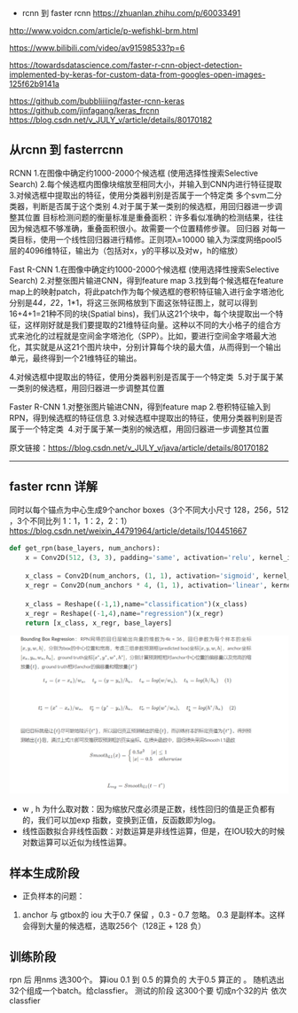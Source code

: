 * rcnn 到 faster rcnn https://zhuanlan.zhihu.com/p/60033491

http://www.voidcn.com/article/p-wefishkl-brm.html

https://www.bilibili.com/video/av91598533?p=6

https://towardsdatascience.com/faster-r-cnn-object-detection-implemented-by-keras-for-custom-data-from-googles-open-images-125f62b9141a

https://github.com/bubbliiiing/faster-rcnn-keras
https://github.com/jinfagang/keras_frcnn
https://blog.csdn.net/v_JULY_v/article/details/80170182

## 从rcnn 到 fasterrcnn
RCNN
1.在图像中确定约1000-2000个候选框 (使用选择性搜索Selective Search)
2.每个候选框内图像块缩放至相同大小，并输入到CNN内进行特征提取 
3.对候选框中提取出的特征，使用分类器判别是否属于一个特定类 多个svm二分类器，判断是否属于这个类别
4.对于属于某一类别的候选框，用回归器进一步调整其位置
目标检测问题的衡量标准是重叠面积：许多看似准确的检测结果，往往因为候选框不够准确，重叠面积很小。故需要一个位置精修步骤。 
回归器 
对每一类目标，使用一个线性回归器进行精修。正则项λ=10000
输入为深度网络pool5层的4096维特征，输出为（包括对x，y的平移以及对w，h的缩放）


Fast R-CNN
1.在图像中确定约1000-2000个候选框 (使用选择性搜索Selective Search)
2.对整张图片输进CNN，得到feature map
3.找到每个候选框在feature map上的映射patch，将此patch作为每个候选框的卷积特征输入进行金字塔池化
分别是4*4，2*2，1*1，将这三张网格放到下面这张特征图上，就可以得到16+4+1=21种不同的块(Spatial bins)，我们从这21个块中，每个块提取出一个特征，这样刚好就是我们要提取的21维特征向量。这种以不同的大小格子的组合方式来池化的过程就是空间金字塔池化（SPP）。比如，要进行空间金字塔最大池化，其实就是从这21个图片块中，分别计算每个块的最大值，从而得到一个输出单元，最终得到一个21维特征的输出。

4.对候选框中提取出的特征，使用分类器判别是否属于一个特定类 
5.对于属于某一类别的候选框，用回归器进一步调整其位置

Faster R-CNN
1.对整张图片输进CNN，得到feature map
2.卷积特征输入到RPN，得到候选框的特征信息
3.对候选框中提取出的特征，使用分类器判别是否属于一个特定类 
4.对于属于某一类别的候选框，用回归器进一步调整其位置

原文链接：https://blog.csdn.net/v_JULY_v/java/article/details/80170182

-------------------------

## faster rcnn 详解
同时以每个锚点为中心生成9个anchor boxes（3个不同大小尺寸 128，256，512 ，3个不同比列 1：1，1：2，2：1）
https://blog.csdn.net/weixin_44791964/article/details/104451667
```python
def get_rpn(base_layers, num_anchors):
    x = Conv2D(512, (3, 3), padding='same', activation='relu', kernel_initializer='normal', name='rpn_conv1')(base_layers)

    x_class = Conv2D(num_anchors, (1, 1), activation='sigmoid', kernel_initializer='uniform', name='rpn_out_class')(x)
    x_regr = Conv2D(num_anchors * 4, (1, 1), activation='linear', kernel_initializer='zero', name='rpn_out_regress')(x)
    
    x_class = Reshape((-1,1),name="classification")(x_class)
    x_regr = Reshape((-1,4),name="regression")(x_regr)
    return [x_class, x_regr, base_layers]
```
![](./imgs/fasterrcnn-1.png)

* w , h 为什么取对数：因为缩放尺度必须是正数，线性回归的值是正负都有的，我们可以加exp 指数，变换到正值，反函数即为log。
* 线性函数拟合非线性函数：对数运算是非线性运算，但是，在IOU较大的时候对数运算可以近似为线性运算。

## 样本生成阶段
* 正负样本的问题：
1. anchor 与 gtbox的 iou 大于0.7 保留 ，0.3 - 0.7 忽略。 0.3 是副样本。这样会得到大量的候选框，选取256个（128正 + 128 负）

## 训练阶段
rpn 后 用nms 选300个。 算iou 0.1 到 0.5 的算负的 大于0.5 算正的 。 随机选出32个组成一个batch。给classfier。
测试的阶段 这300个要 切成n个32的片 依次classfier